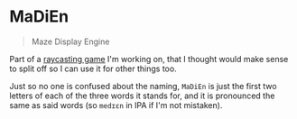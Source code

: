 # MaDiEn

> Maze Display Engine

Part of a [raycasting game](https://github.com/IOKG04/Maze) I'm working on, that I thought would make sense to split off so I can use it for other things too.

Just so no one is confused about the naming, `MaDiEn` is just the first two letters of each of the three words it stands for, and it is pronounced the same as said words (so `medɪɛn` in IPA if I'm not mistaken).
